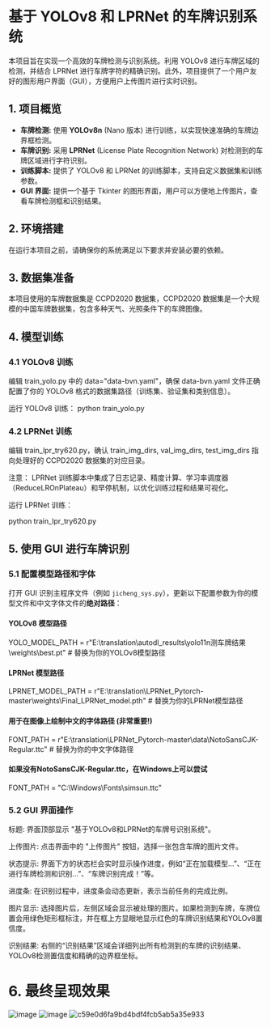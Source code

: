 # 基于 YOLOv8 和 LPRNet 的车牌识别系统

本项目旨在实现一个高效的车牌检测与识别系统。利用 YOLOv8 进行车牌区域的检测，并结合 LPRNet 进行车牌字符的精确识别。此外，项目提供了一个用户友好的图形用户界面（GUI），方便用户上传图片进行实时识别。

## 1. 项目概览

* **车牌检测:** 使用 **YOLOv8n** (Nano 版本) 进行训练，以实现快速准确的车牌边界框检测。
* **车牌识别:** 采用 **LPRNet** (License Plate Recognition Network) 对检测到的车牌区域进行字符识别。
* **训练脚本:** 提供了 YOLOv8 和 LPRNet 的训练脚本，支持自定义数据集和训练参数。
* **GUI 界面:** 提供一个基于 Tkinter 的图形界面，用户可以方便地上传图片，查看车牌检测框和识别结果。

## 2. 环境搭建

在运行本项目之前，请确保你的系统满足以下要求并安装必要的依赖。

## 3. 数据集准备
本项目使用的车牌数据集是 CCPD2020 数据集，CCPD2020 数据集是一个大规模的中国车牌数据集，包含多种天气、光照条件下的车牌图像。

## 4. 模型训练
### 4.1 YOLOv8 训练
编辑 train_yolo.py 中的 data="data-bvn.yaml"，确保 data-bvn.yaml 文件正确配置了你的 YOLOv8 格式的数据集路径（训练集、验证集和类别信息）。

运行 YOLOv8 训练：
python train_yolo.py

### 4.2 LPRNet 训练
编辑 train_lpr_try620.py，确认 train_img_dirs, val_img_dirs, test_img_dirs 指向处理好的 CCPD2020 数据集的对应目录。

注意： LPRNet 训练脚本中集成了日志记录、精度计算、学习率调度器（ReduceLROnPlateau）和早停机制，以优化训练过程和结果可视化。

运行 LPRNet 训练：

python train_lpr_try620.py


## 5. 使用 GUI 进行车牌识别

### 5.1 配置模型路径和字体

打开 GUI 识别主程序文件（例如 `jicheng_sys.py`），更新以下配置参数为你的模型文件和中文字体文件的**绝对路径**：


#### YOLOv8 模型路径

YOLO_MODEL_PATH = r"E:\translation\autodl_results\yolo11n测车牌结果\weights\best.pt" # 替换为你的YOLOv8模型路径

#### LPRNet 模型路径

LPRNET_MODEL_PATH = r"E:\translation\LPRNet_Pytorch-master\weights\Final_LPRNet_model.pth" # 替换为你的LPRNet模型路径


#### 用于在图像上绘制中文的字体路径 (非常重要!)

FONT_PATH = r"E:\translation\LPRNet_Pytorch-master\data\NotoSansCJK-Regular.ttc" # 替换为你的中文字体路径

#### 如果没有NotoSansCJK-Regular.ttc，在Windows上可以尝试

FONT_PATH = "C:\Windows\Fonts\simsun.ttc"


### 5.2 GUI 界面操作
标题: 界面顶部显示 "基于YOLOv8和LPRNet的车牌号识别系统"。

上传图片: 点击界面中的 "上传图片" 按钮，选择一张包含车牌的图片文件。

状态提示: 界面下方的状态栏会实时显示操作进度，例如“正在加载模型...”、“正在进行车牌检测和识别...”、“车牌识别完成！”等。

进度条: 在识别过程中，进度条会动态更新，表示当前任务的完成比例。

图片显示: 选择图片后，左侧区域会显示被处理的图片。如果检测到车牌，车牌位置会用绿色矩形框标注，并在框上方显眼地显示红色的车牌识别结果和YOLOv8置信度。

识别结果: 右侧的“识别结果”区域会详细列出所有检测到的车牌的识别结果、YOLOv8检测置信度和精确的边界框坐标。

# 6. 最终呈现效果
![image](https://github.com/user-attachments/assets/df66b641-e7d4-4b71-b55d-9737f423bb4b)
![image](https://github.com/user-attachments/assets/0be2e6c8-b659-497d-b933-1d41101e882c)
![c59e0d6fa9bd4bdf4fcb5ab5a35e933](https://github.com/user-attachments/assets/7785a09a-2c02-4416-afe0-e77455da65d0)
